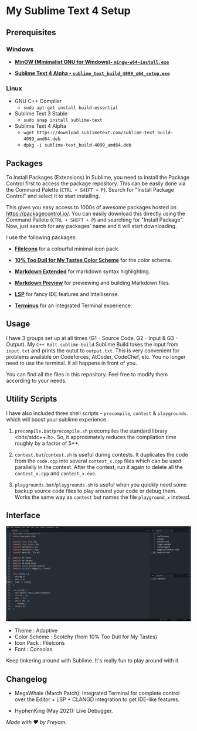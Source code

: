 # My Sublime Text 4 Setup

## Prerequisites
### Windows
* [**MinGW (Minimalist GNU for Windows)- `mingw-w64-install.exe`**](https://sourceforge.net/projects/mingw-w64/files/Toolchains%20targetting%20Win32/Personal%20Builds/mingw-builds/installer/mingw-w64-install.exe/download "Direct Download Link")

* [**Sublime Text 4 Alpha - `sublime_text_build_4099_x64_setup.exe`**](https://download.sublimetext.com/sublime_text_build_4099_x64_setup.exe "Direct Download Link")
### Linux
* GNU C++ Compiler
    - `sudo apt-get install build-essential`
* Sublime Text 3 Stable
    - `sudo snap install sublime-text`
* Sublime Text 4 Alpha
    - `wget https://download.sublimetext.com/sublime-text_build-4099_amd64.deb`
    - `dpkg -i sublime-text_build-4099_amd64.deb`

## Packages

To install Packages (Extensions) in Sublime, you need to install the Package Control first to access the package repository. This can be easily done via the Command Palette (`CTRL + SHIFT + P`). Search for "Install Package Control" and select it to start installing.

This gives you easy access to 1000s of awesome packages hosted on https://packagecontrol.io/. You can easily download this directly using the Command Pallete (`CTRL + SHIFT + P`) and searching for "Install Package". Now, just search for any packages' name and it will start downloading.

I use the following packages:

* [**FileIcons**](https://packagecontrol.io/packages/FileIcons "Download Link") for a colourful minimal icon pack.

* [**10% Too Dull for My Tastes Color Scheme**](https://packagecontrol.io/packages/10%25%20Too%20Dull%20for%20My%20Tastes%20Color%20Scheme "Download Link") for the color scheme.

* [**Markdown Extended**](https://packagecontrol.io/packages/Markdown%20Extended "Download Link") for markdown syntax highlighting.

* [**Markdown Preview**](https://packagecontrol.io/packages/MarkdownPreview "Download Link") for previewing and building Markdown files.

* [**LSP**](https://packagecontrol.io/packages/LSP "Download Link") for fancy IDE features and Intellisense.

* [**Terminus**](https://packagecontrol.io/packages/Terminus "Download Link") for an integrated Terminal experience.

## Usage
I have 3 groups set up at all times (G1 - Source Code, G2 - Input & G3 - Output). My `C++ Bolt.sublime-build` Sublime Build takes the input from `input.txt` and prints the outut to `output.txt`. This is very convenient for problems available on Codeforces, AtCoder, CodeChef, etc. You no longer need to use the terminal. It all happens in front of you.

You can find all the files in this repository. Feel free to modify them according to your needs.

## Utility Scripts
I have also included three shell scripts - `precompile`,  `contest` & `playgrounds`. which will boost your sublime experience.

1. `precompile.bat`/`precompile.sh` precompiles the standard library <bits/stdc++.h>. So, it approximately reduces the compilation time roughly by a factor of 5**.

2. `contest.bat`/`contest.sh` is useful during contests. It duplicates the code from the `code.cpp` into several `contest_x.cpp` files which can be used parallelly in the contest. After the contest, run it again to delete all the `contest_x.cpp` and `contest_x.exe`.

3. `playgrounds.bat`/`playgrounds.sh` is useful when you quickly need some backup source code files to play around your code or debug them. Works the same way as `contest` but names the file `playground_x` instead.


## Interface

![My Interface](utils/ui.png "My Interface")

* Theme : Adaptive
* Color Scheme : Scotchy (from 10% Too Dull for My Tastes)
* Icon Pack : FileIcons
* Font : Consolas

Keep tinkering around with Sublime. It's really fun to play around with it.

## Changelog
* MegaWhale (March Patch): Integrated Terminal for complete control over the Editor + LSP + CLANGD integration to get IDE-like features.

* HyphenKing (May 2021): Live Debugger.


*Made with :heart: by Freyam.*
